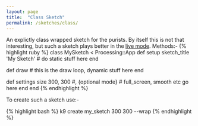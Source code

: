 ```yaml
---
layout: page
title:  "Class Sketch"
permalink: /sketches/class/
---
```


An explictly class wrapped sketch for the purists. By itself this is not that interesting, but such a sketch plays better in the [live mode][live].
Methods:-
{% highlight ruby %}
class MySketch < Processing::App
  def setup
    sketch_title 'My Sketch'
    # do static stuff here
  end
  
  def draw
    # this is the draw loop, dynamic stuff here
  end
  
  def settings
    size 300, 300 #, {optional mode}
    # full_screen, smooth etc go here
  end
end
{% endhighlight %}

To create such a sketch use:-

{% highlight bash %}
k9 create my_sketch 300 300 --wrap
{% endhighlight %}

[live]:https://github.com/ruby-processing/JRubyArt/wiki/Live-Coding